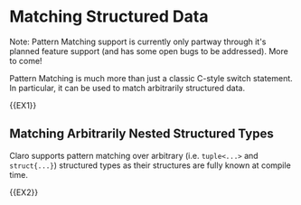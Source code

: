 # Matching Structured Data

<div class="warning">
Note: Pattern Matching support is currently only partway through it's planned feature support (and has some open bugs to
be addressed). More to come!
</div>

Pattern Matching is much more than just a classic C-style switch statement. In particular, it can be used to match 
arbitrarily structured data.

{{EX1}}

## Matching Arbitrarily Nested Structured Types

Claro supports pattern matching over arbitrary (i.e. `tuple<...>` and `struct{...}`) structured types as their 
structures are fully known at compile time. 

{{EX2}}